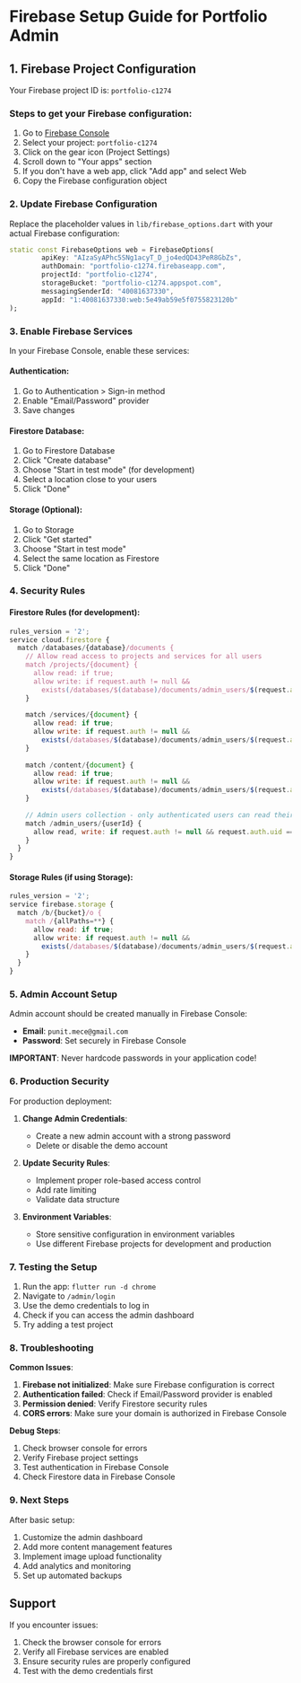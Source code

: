 # Firebase Setup Guide for Portfolio Admin

## 1. Firebase Project Configuration

Your Firebase project ID is: `portfolio-c1274`

### Steps to get your Firebase configuration:

1. Go to [Firebase Console](https://console.firebase.google.com/)
2. Select your project: `portfolio-c1274`
3. Click on the gear icon (Project Settings)
4. Scroll down to "Your apps" section
5. If you don't have a web app, click "Add app" and select Web
6. Copy the Firebase configuration object

### 2. Update Firebase Configuration

Replace the placeholder values in `lib/firebase_options.dart` with your actual Firebase configuration:

```dart
static const FirebaseOptions web = FirebaseOptions(
        apiKey: "AIzaSyAPhc5SNg1acyT_D_jo4edQD43PeR8GbZs",
        authDomain: "portfolio-c1274.firebaseapp.com",
        projectId: "portfolio-c1274",
        storageBucket: "portfolio-c1274.appspot.com",
        messagingSenderId: "40081637330",
        appId: "1:40081637330:web:5e49ab59e5f0755823120b"
);
```

### 3. Enable Firebase Services

In your Firebase Console, enable these services:

#### Authentication:
1. Go to Authentication > Sign-in method
2. Enable "Email/Password" provider
3. Save changes

#### Firestore Database:
1. Go to Firestore Database
2. Click "Create database"
3. Choose "Start in test mode" (for development)
4. Select a location close to your users
5. Click "Done"

#### Storage (Optional):
1. Go to Storage
2. Click "Get started"
3. Choose "Start in test mode"
4. Select the same location as Firestore
5. Click "Done"

### 4. Security Rules

#### Firestore Rules (for development):
```javascript
rules_version = '2';
service cloud.firestore {
  match /databases/{database}/documents {
    // Allow read access to projects and services for all users
    match /projects/{document} {
      allow read: if true;
      allow write: if request.auth != null && 
        exists(/databases/$(database)/documents/admin_users/$(request.auth.uid));
    }
    
    match /services/{document} {
      allow read: if true;
      allow write: if request.auth != null && 
        exists(/databases/$(database)/documents/admin_users/$(request.auth.uid));
    }
    
    match /content/{document} {
      allow read: if true;
      allow write: if request.auth != null && 
        exists(/databases/$(database)/documents/admin_users/$(request.auth.uid));
    }
    
    // Admin users collection - only authenticated users can read their own data
    match /admin_users/{userId} {
      allow read, write: if request.auth != null && request.auth.uid == userId;
    }
  }
}
```

#### Storage Rules (if using Storage):
```javascript
rules_version = '2';
service firebase.storage {
  match /b/{bucket}/o {
    match /{allPaths=**} {
      allow read: if true;
      allow write: if request.auth != null && 
        exists(/databases/$(database)/documents/admin_users/$(request.auth.uid));
    }
  }
}
```

### 5. Admin Account Setup

Admin account should be created manually in Firebase Console:
- **Email**: `punit.mece@gmail.com`
- **Password**: Set securely in Firebase Console

**IMPORTANT**: Never hardcode passwords in your application code!

### 6. Production Security

For production deployment:

1. **Change Admin Credentials**:
   - Create a new admin account with a strong password
   - Delete or disable the demo account

2. **Update Security Rules**:
   - Implement proper role-based access control
   - Add rate limiting
   - Validate data structure

3. **Environment Variables**:
   - Store sensitive configuration in environment variables
   - Use different Firebase projects for development and production

### 7. Testing the Setup

1. Run the app: `flutter run -d chrome`
2. Navigate to `/admin/login`
3. Use the demo credentials to log in
4. Check if you can access the admin dashboard
5. Try adding a test project

### 8. Troubleshooting

**Common Issues**:

1. **Firebase not initialized**: Make sure Firebase configuration is correct
2. **Authentication failed**: Check if Email/Password provider is enabled
3. **Permission denied**: Verify Firestore security rules
4. **CORS errors**: Make sure your domain is authorized in Firebase Console

**Debug Steps**:
1. Check browser console for errors
2. Verify Firebase project settings
3. Test authentication in Firebase Console
4. Check Firestore data in Firebase Console

### 9. Next Steps

After basic setup:
1. Customize the admin dashboard
2. Add more content management features
3. Implement image upload functionality
4. Add analytics and monitoring
5. Set up automated backups

## Support

If you encounter issues:
1. Check the browser console for errors
2. Verify all Firebase services are enabled
3. Ensure security rules are properly configured
4. Test with the demo credentials first
